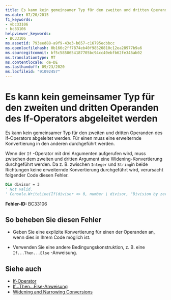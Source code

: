 ```yaml
---
title: Es kann kein gemeinsamer Typ für den zweiten und dritten Operanden des If-Operators abgeleitet werden
ms.date: 07/20/2015
f1_keywords:
- vbc33106
- bc33106
helpviewer_keywords:
- BC33106
ms.assetid: 793eed88-a9f9-43e3-b657-c16795ecbbcc
ms.openlocfilehash: 0b166c2ff7874eb40f98520810c12ea28977b9a6
ms.sourcegitcommit: bf5c5850654187705bc94cc40ebfb62fe346ab02
ms.translationtype: MT
ms.contentlocale: de-DE
ms.lasthandoff: 09/23/2020
ms.locfileid: "91092457"
---
```

# <a name="cannot-infer-a-common-type-for-the-second-and-third-operands-of-the-if-operator"></a>Es kann kein gemeinsamer Typ für den zweiten und dritten Operanden des If-Operators abgeleitet werden

Es kann kein gemeinsamer Typ für den zweiten und dritten Operanden des If-Operators abgeleitet werden. Für einen muss eine erweiternde Konvertierung in den anderen durchgeführt werden.  
  
 Wenn der `If` -Operator mit drei Argumenten aufgerufen wird, muss zwischen dem zweiten und dritten Argument eine Widening-Konvertierung durchgeführt werden. Da z. B. zwischen `Integer` und `String`in beide Richtungen keine erweiternde Konvertierung durchgeführt wird, verursacht folgender Code diesen Fehler.  
  
```vb  
Dim divisor = 3  
' Not valid.  
' Console.WriteLine(If(divisor <> 0, number \ divisor, "Division by zero"))  
```  
  
 **Fehler-ID:** BC33106  
  
## <a name="to-correct-this-error"></a>So beheben Sie diesen Fehler  
  
- Geben Sie eine explizite Konvertierung für einen der Operanden an, wenn dies in Ihrem Code möglich ist.  
  
- Verwenden Sie eine andere Bedingungskonstruktion, z. B. eine `If...Then...Else` -Anweisung.  
  
## <a name="see-also"></a>Siehe auch

- [If-Operator](../language-reference/operators/if-operator.md)
- [If...Then...Else-Anweisung](../language-reference/statements/if-then-else-statement.md)
- [Widening and Narrowing Conversions](../programming-guide/language-features/data-types/widening-and-narrowing-conversions.md)
